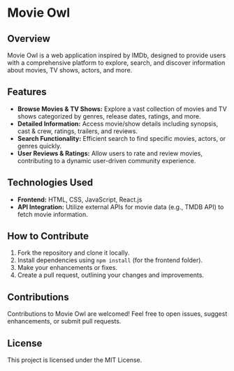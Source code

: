 # Movie Owl

## Overview
Movie Owl is a web application inspired by IMDb, designed to provide users with a comprehensive platform to explore, search, and discover information about movies, TV shows, actors, and more.

## Features
- **Browse Movies & TV Shows:** Explore a vast collection of movies and TV shows categorized by genres, release dates, ratings, and more.
- **Detailed Information:** Access movie/show details including synopsis, cast & crew, ratings, trailers, and reviews.
- **Search Functionality:** Efficient search to find specific movies, actors, or genres quickly.
- **User Reviews & Ratings:** Allow users to rate and review movies, contributing to a dynamic user-driven community experience.

## Technologies Used
- **Frontend:** HTML, CSS, JavaScript, React.js
- **API Integration:** Utilize external APIs for movie data (e.g., TMDB API) to fetch movie information.

## How to Contribute
1. Fork the repository and clone it locally.
2. Install dependencies using `npm install` (for the frontend folder).
3. Make your enhancements or fixes.
4. Create a pull request, outlining your changes and improvements.

## Contributions
Contributions to Movie Owl are welcomed! Feel free to open issues, suggest enhancements, or submit pull requests.

## License
This project is licensed under the MIT License.
